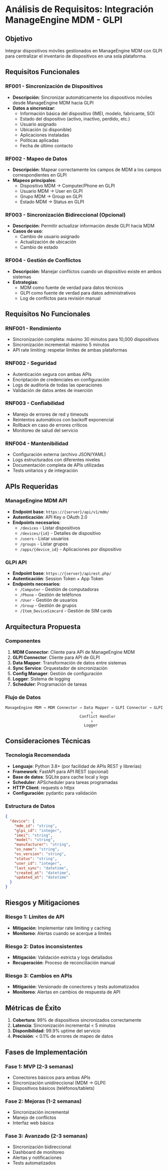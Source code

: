 # Análisis de Requisitos: Integración ManageEngine MDM - GLPI

## Objetivo
Integrar dispositivos móviles gestionados en ManageEngine MDM con GLPI para centralizar el inventario de dispositivos en una sola plataforma.

## Requisitos Funcionales

### RF001 - Sincronización de Dispositivos
- **Descripción**: Sincronizar automáticamente los dispositivos móviles desde ManageEngine MDM hacia GLPI
- **Datos a sincronizar**:
  - Información básica del dispositivo (IMEI, modelo, fabricante, SO)
  - Estado del dispositivo (activo, inactivo, perdido, etc.)
  - Usuario asignado
  - Ubicación (si disponible)
  - Aplicaciones instaladas
  - Políticas aplicadas
  - Fecha de último contacto

### RF002 - Mapeo de Datos
- **Descripción**: Mapear correctamente los campos de MDM a los campos correspondientes en GLPI
- **Mapeos principales**:
  - Dispositivo MDM → Computer/Phone en GLPI
  - Usuario MDM → User en GLPI
  - Grupo MDM → Group en GLPI
  - Estado MDM → Status en GLPI

### RF003 - Sincronización Bidireccional (Opcional)
- **Descripción**: Permitir actualizar información desde GLPI hacia MDM
- **Casos de uso**:
  - Cambio de usuario asignado
  - Actualización de ubicación
  - Cambio de estado

### RF004 - Gestión de Conflictos
- **Descripción**: Manejar conflictos cuando un dispositivo existe en ambos sistemas
- **Estrategias**:
  - MDM como fuente de verdad para datos técnicos
  - GLPI como fuente de verdad para datos administrativos
  - Log de conflictos para revisión manual

## Requisitos No Funcionales

### RNF001 - Rendimiento
- Sincronización completa: máximo 30 minutos para 10,000 dispositivos
- Sincronización incremental: máximo 5 minutos
- API rate limiting: respetar límites de ambas plataformas

### RNF002 - Seguridad
- Autenticación segura con ambas APIs
- Encriptación de credenciales en configuración
- Logs de auditoría de todas las operaciones
- Validación de datos antes de inserción

### RNF003 - Confiabilidad
- Manejo de errores de red y timeouts
- Reintentos automáticos con backoff exponencial
- Rollback en caso de errores críticos
- Monitoreo de salud del servicio

### RNF004 - Mantenibilidad
- Configuración externa (archivo JSON/YAML)
- Logs estructurados con diferentes niveles
- Documentación completa de APIs utilizadas
- Tests unitarios y de integración

## APIs Requeridas

### ManageEngine MDM API
- **Endpoint base**: `https://{server}/api/v1/mdm/`
- **Autenticación**: API Key o OAuth 2.0
- **Endpoints necesarios**:
  - `/devices` - Listar dispositivos
  - `/devices/{id}` - Detalles de dispositivo
  - `/users` - Listar usuarios
  - `/groups` - Listar grupos
  - `/apps/{device_id}` - Aplicaciones por dispositivo

### GLPI API
- **Endpoint base**: `https://{server}/apirest.php/`
- **Autenticación**: Session Token + App Token
- **Endpoints necesarios**:
  - `/Computer` - Gestión de computadoras
  - `/Phone` - Gestión de teléfonos
  - `/User` - Gestión de usuarios
  - `/Group` - Gestión de grupos
  - `/Item_DeviceSimcard` - Gestión de SIM cards

## Arquitectura Propuesta

### Componentes
1. **MDM Connector**: Cliente para API de ManageEngine MDM
2. **GLPI Connector**: Cliente para API de GLPI
3. **Data Mapper**: Transformación de datos entre sistemas
4. **Sync Service**: Orquestador de sincronización
5. **Config Manager**: Gestión de configuración
6. **Logger**: Sistema de logging
7. **Scheduler**: Programación de tareas

### Flujo de Datos
```
ManageEngine MDM → MDM Connector → Data Mapper → GLPI Connector → GLPI
                                      ↓
                                 Conflict Handler
                                      ↓
                                   Logger
```

## Consideraciones Técnicas

### Tecnología Recomendada
- **Lenguaje**: Python 3.8+ (por facilidad de APIs REST y librerías)
- **Framework**: FastAPI para API REST (opcional)
- **Base de datos**: SQLite para cache local y logs
- **Scheduler**: APScheduler para tareas programadas
- **HTTP Client**: requests o httpx
- **Configuración**: pydantic para validación

### Estructura de Datos
```json
{
  "device": {
    "mdm_id": "string",
    "glpi_id": "integer",
    "imei": "string",
    "model": "string",
    "manufacturer": "string",
    "os_name": "string",
    "os_version": "string",
    "status": "string",
    "user_id": "integer",
    "last_sync": "datetime",
    "created_at": "datetime",
    "updated_at": "datetime"
  }
}
```

## Riesgos y Mitigaciones

### Riesgo 1: Límites de API
- **Mitigación**: Implementar rate limiting y caching
- **Monitoreo**: Alertas cuando se acerque a límites

### Riesgo 2: Datos inconsistentes
- **Mitigación**: Validación estricta y logs detallados
- **Recuperación**: Proceso de reconciliación manual

### Riesgo 3: Cambios en APIs
- **Mitigación**: Versionado de conectores y tests automatizados
- **Monitoreo**: Alertas en cambios de respuesta de API

## Métricas de Éxito

1. **Cobertura**: 99% de dispositivos sincronizados correctamente
2. **Latencia**: Sincronización incremental < 5 minutos
3. **Disponibilidad**: 99.9% uptime del servicio
4. **Precisión**: < 0.1% de errores de mapeo de datos

## Fases de Implementación

### Fase 1: MVP (2-3 semanas)
- Conectores básicos para ambas APIs
- Sincronización unidireccional (MDM → GLPI)
- Dispositivos básicos (teléfonos/tablets)

### Fase 2: Mejoras (1-2 semanas)
- Sincronización incremental
- Manejo de conflictos
- Interfaz web básica

### Fase 3: Avanzado (2-3 semanas)
- Sincronización bidireccional
- Dashboard de monitoreo
- Alertas y notificaciones
- Tests automatizados